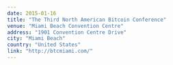 ```yaml
---
date: 2015-01-16
title: "The Third North American Bitcoin Conference"
venue: "Miami Beach Convention Centre"
address: "1901 Convention Centre Drive"
city: "Miami Beach"
country: "United States"
link: "http://btcmiami.com/"
---
```

